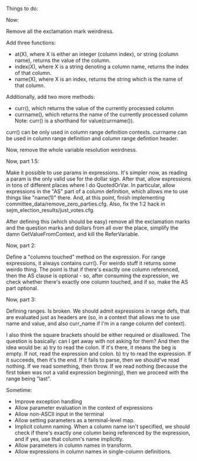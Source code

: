 Things to do:

Now:

Remove all the exclamation mark weirdness.

Add three functions:
 * at(X), where X is either an integer (column index), or string
   (column name), returns the value of the column.
 * index(X), where X is a string denoting a column name, returns the
   index of that column.
 * name(X), where X is an index, returns the string which is the name of
   that column.

Additionally, add two more methods:
 * curr(), which returns the value of the currently processed column
 * currname(), which returns the name of the currently processed column
Note: curr() is a shorthand for value(currname()).

curr() can be only used in column range definition contexts. currname can
be used in column range definition and column range defintion header.

Now, remove the whole variable resolution weirdness.

Now, part 1.5:

Make it possible to use params in expressions. It's simpler now, as reading
a param is the only valid use for the dollar sign.
After that, allow expressions in tons of different places where I do
QuotedOrVar. In particular, allow expressions in the "AS" part of a column
definition, which allows me to use things like "name(1)" there.
And, at this point, finish implementing committee_data/remove_zero_parties.cfg.
Also, fix the 1:2 hack in sejm_election_results/just_votes.cfg.

After defining this (which should be easy) remove all the exclamation marks
and the question marks and dollars from all over the place, simplify the
damn GetValueFromContext, and kill the ReferVariable.

Now, part 2:

Define a "columns touched" method on the expression. For range expressions,
it always contains curr(). For weirdo stuff it returns some weirdo thing.
The point is that if there's exactly one column referenced, then the AS
clause is optional - so, after consuming the expression, we check whether
there's exactly one column touched, and if so, make the AS part optional.

Now, part 3:

Defining ranges. Is broken. We should admit expressions in range defs, that
are evaluated just as headers are (so, in a context that allows me to use
name and value, and also curr_name if I'm in a range column def context).

I also think the square brackets should be either required or disallowed.
The question is basically: can I get away with not asking for them? And then
the idea would be:
a) try to read the colon. If it's there, it means the beg is empty. If not,
read the expression and colon.
b) try to read the expression. If it succeeds, then it's the end. If it
fails to parse, then we should've read nothing. If we read something, then
throw. If we read nothing (because the first token was not a valid
expression beginning), then we proceed with the range being "last".

Sometime:

* Improve exception handling
* Allow parameter evaluation in the context of expressions
* Allow non-ASCII input in the terminal
* Allow setting parameters as a terminal-level map.
* Implicit column naming. When a column name isn't specified, we should
  check if there's exactly one column being referenced by the expression,
  and if yes, use that column's name implicitly.
* Allow parameters in column names in transform.
* Allow expressions in column names in single-column definitions.

